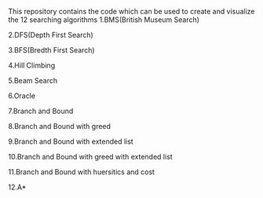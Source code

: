 This repository contains the code which can be used to create and visualize the 12 searching algorithms 
1.BMS(British Museum Search)

2.DFS(Depth First Search)

3.BFS(Bredth First Search)

4.Hill Climbing

5.Beam Search

6.Oracle

7.Branch and Bound

8.Branch and Bound with greed

9.Branch and Bound with extended list

10.Branch and Bound with greed with extended list

11.Branch and Bound with huersitics and cost

12.A*
